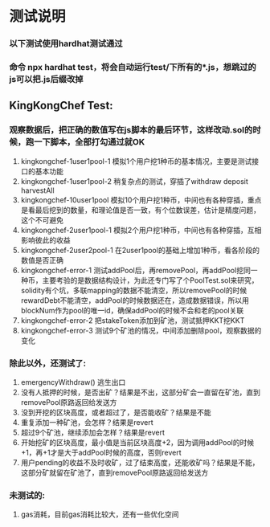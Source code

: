 # 测试说明
### 以下测试使用hardhat测试通过
### 命令 npx hardhat test，将会自动运行test/下所有的*.js，想跳过的js可以把.js后缀改掉
## KingKongChef Test:
### 观察数据后，把正确的数值写在js脚本的最后环节，这样改动.sol的时候，跑一下脚本，全部打勾通过就OK
1. kingkongchef-1user1pool-1 模拟1个用户挖1种币的基本情况，主要是测试接口的基本功能
2. kingkongchef-1user1pool-2 稍复杂点的测试，穿插了withdraw deposit harvestAll
3. kingkongchef-10user1pool 模拟10个用户挖1种币，中间也有各种穿插，重点是看最后挖到的数量，和理论值是否一致，有个位数误差，估计是精度问题，这个不可避免
4. kingkongchef-2user1pool-1 模拟2个用户挖1种币，中间也有各种穿插，互相影响彼此的收益
5. kingkongchef-2user2pool-1 在2user1pool的基础上增加1种币，看各阶段的数值是否正确
6. kingkongchef-error-1 测试addPool后，再removePool，再addPool挖同一种币，主要考验的是数据结构设计，为此还专门写了个PoolTest.sol来研究，solidity有个坑，多联mapping的数据不能清空，所以removePool的时候rewardDebt不能清空，addPool的时候数据还在，造成数据错误，所以用blockNum作为pool的唯一id，确保addPool的时候不会和老的pool关联
7. kingkongchef-error-2 把stakeToken添加到矿池，测试抵押KKT挖KKT
8. kingkongchef-error-3 测试9个矿池的情况，中间添加删除pool，观察数据的变化
### 除此以外，还测试了:
1. emergencyWithdraw() 逃生出口
2. 没有人抵押的时候，是否出矿？结果是不出，这部分矿会一直留在矿池，直到removePool原路返回给发送方
3. 没到开挖的区块高度，或者超过了，是否能收矿？结果是不能
4. 重复添加一种矿池，会怎样？结果是revert
5. 超过9个矿池，继续添加会怎样？结果是revert
6. 开始挖矿的区块高度，最小值是当前区块高度+2，因为调用addPool的时候+1，再+1才是大于addPool时候的高度，否则revert
7. 用户pending的收益不及时收矿，过了结束高度，还能收矿吗？结果是不能，这部分矿就留在矿池了，直到removePool原路返回给发送方
### 未测试的:
1. gas消耗，目前gas消耗比较大，还有一些优化空间 


